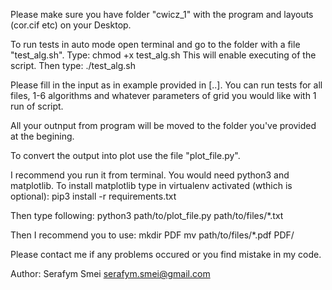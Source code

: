 Please make sure you have folder "cwicz_1" with the program and layouts (cor.cif etc) on your Desktop.

To run tests in auto mode open terminal and go to the folder with a file
"test_alg.sh".
Type:
chmod +x test_alg.sh
This will enable executing of the script. Then type:
./test_alg.sh

Please fill in the input as in example provided in [..]. You can run tests
for all files, 1-6 algorithms and whatever parameters of grid you would like
with 1 run of script.

All your outnput from program will be moved to the folder you've provided
at the begining.

To convert the output into plot use the file "plot_file.py".

I recommend you run it from terminal. You would need python3 and matplotlib.
To install matplotlib type in virtualenv activated (wthich is optional):
pip3 install -r requirements.txt

Then type following:
python3 path/to/plot_file.py path/to/files/*.txt

Then I recommend you to use:
mkdir PDF
mv path/to/files/*.pdf PDF/

Please contact me if any problems occured or you find mistake in my code.

Author:
Serafym Smei
serafym.smei@gmail.com

